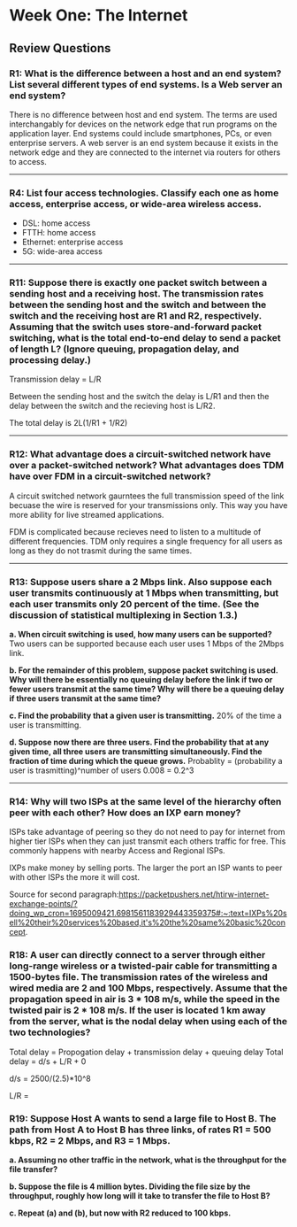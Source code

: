 # Week One: The Internet

## Review Questions

### R1: What is the difference between a host and an end system? List several different types of end systems. Is a Web server an end system?
There is no difference between host and end system. The terms are used interchangably for devices on the network edge that run programs on the application layer. End systems could include smartphones, PCs, or even enterprise servers. A web server is an end system because it exists in the network edge and they are connected to the internet via routers for others to access.
***

### R4: List four access technologies. Classify each one as home access, enterprise access, or wide-area wireless access.

- DSL: home access 
- FTTH: home access
- Ethernet: enterprise access
- 5G: wide-area access
***

### R11: Suppose there is exactly one packet switch between a sending host and a receiving host. The transmission rates between the sending host and the switch and between the switch and the receiving host are R1 and R2, respectively. Assuming that the switch uses store-and-forward packet switching, what is the total end-to-end delay to send a packet of length L? (Ignore queuing, propagation delay, and processing delay.)

Transmission delay = L/R

Between the sending host and the switch the delay is L/R1 and then the delay between the switch and the recieving host is L/R2. 

The total delay is 2L(1/R1 + 1/R2)
***

### R12: What advantage does a circuit-switched network have over a packet-switched network? What advantages does TDM have over FDM in a circuit-switched network?

A circuit switched network gaurntees the full transmission speed of the link becuase the wire is reserved for your transmissions only. This way you have more ability for live streamed applications.

FDM is complicated because recieves need to listen to a multitude of different frequencies. TDM only requires a single frequency for all users as long as they do not trasmit during the same times.
***

### R13: Suppose users share a 2 Mbps link. Also suppose each user transmits continuously at 1 Mbps when transmitting, but each user transmits only 20 percent of the time. (See the discussion of statistical multiplexing in Section 1.3.)

**a. When circuit switching is used, how many users can be supported?**
Two users can be supported because each user uses 1 Mbps of the 2Mbps link.

**b. For the remainder of this problem, suppose packet switching is used. Why will there be essentially no queuing delay before the link if two or fewer users transmit at the same time? Why will there be a queuing delay if three users transmit at the same time?**

**c. Find the probability that a given user is transmitting.**
20% of the time a user is transmitting.

**d. Suppose now there are three users. Find the probability that at any given time, all three users are transmitting simultaneously. Find the fraction of time during which the queue grows.**
Probablity = (probability a user is trasmitting)^number of users
0.008 = 0.2^3
***

### R14: Why will two ISPs at the same level of the hierarchy often peer with each other? How does an IXP earn money?
ISPs take advantage of peering so they do not need to pay for internet from higher tier ISPs when they can just transmit each others traffic for free. This commonly happens with nearby Access and Regional ISPs.

IXPs make money by selling ports. The larger the port an ISP wants to peer with other ISPs the more it will cost.

Source for second paragraph:https://packetpushers.net/htirw-internet-exchange-points/?doing_wp_cron=1695009421.6981561183929443359375#:~:text=IXPs%20sell%20their%20services%20based,it's%20the%20same%20basic%20concept.

### R18: A user can directly connect to a server through either long-range wireless or a twisted-pair cable for transmitting a 1500-bytes file. The transmission rates of the wireless and wired media are 2 and 100 Mbps, respectively. Assume that the propagation speed in air is 3 * 108 m/s, while the speed in the twisted pair is 2 * 108 m/s. If the user is located 1 km away from the server, what is the nodal delay when using each of the two technologies?

Total delay = Propogation delay + transmission delay + queuing delay
Total delay = d/s + L/R + 0

d/s = 2500/(2.5)*10^8

L/R = 

### R19: Suppose Host A wants to send a large file to Host B. The path from Host A to Host B has three links, of rates R1 = 500 kbps, R2 = 2 Mbps, and R3 = 1 Mbps.
**a. Assuming no other traffic in the network, what is the throughput for the file transfer?**


**b. Suppose the file is 4 million bytes. Dividing the file size by the throughput, roughly how long will it take to transfer the file to Host B?**


**c. Repeat (a) and (b), but now with R2 reduced to 100 kbps.**

